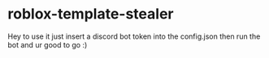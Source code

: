 # roblox-template-stealer

Hey to use it just insert a discord bot token into the config.json then run the bot and ur good to go :)
